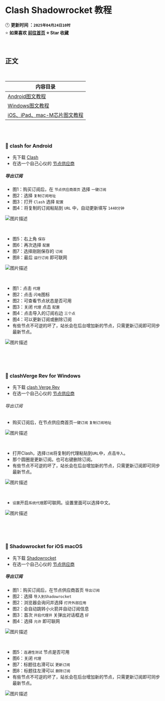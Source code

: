 # Clash Shadowrocket 教程
🕛 **更新时间 ：`2025年04月24日10时`**  
⭐ **如果喜欢 [前往首页](https://github.com/wangzai69/fanqiang) ⭐ Star 收藏**  

<br>

##  正文
<br>

| 内容目录 | 
|------|
|[ Android图文教程](#-clash-for-Android)  |
|[ Windows图文教程](#-clashVerge-Rev-for-Windows)|
|[ iOS、iPad、mac-M芯片图文教程](#-Shadowrocket-for-iOS-macOS)|

<br><br>

### 🚀 clash for Android

- 先下载 [Clash](https://github.com/wangzai69/fanqiang/blob/main/Android/Clash.md)
- 在选一个自己心仪的 [节点供应商](https://github.com/wangzai69/fanqiang/blob/main/%E7%B2%BE%E9%80%89%E6%9C%BA%E5%9C%BA%E6%8E%A8%E8%8D%90.md)

##### 导出订阅
- 图1：购买订阅后，在 `节点供应商首页` 选择 `一键订阅`
- 图2：选择 `复制订阅地址`
- 图3：打开 `Clash` 选择 `配置`
- 图4：将复制的订阅粘贴到 `URL` 中，自动更新填写 `1440分钟`

![图片描述](https://github.com/wangzai69/wiki/blob/main/images/11.png?raw=true)

<br>

- 图5：右上角 `保存`
- 图6：再次选择 `配置`
- 图7：选择刚刚保存的 `订阅`
- 图8：最后 `运行订阅` 即可联网

![图片描述](https://github.com/wangzai69/wiki/blob/main/images/22.png?raw=true)

<br>

- 图1：点击 `代理`
- 图2：点击 `闪电`图标
- 图2：可查看节点状态是否可用
- 图3：关闭 `代理` 点击 `配置`
- 图4：点击导入的订阅右边 `三个点`
- 图4：可以更新订阅或删除订阅
- 有些节点不可逆的坏了，站长会在后台增加新的节点，只需更新订阅即可同步最新节点。

![图片描述](https://github.com/wangzai69/wiki/blob/main/images/33.png?raw=true)

<br><br><br>

### 🚀 clashVerge Rev for Windows

- 先下载 [clash Verge Rev](https://github.com/wangzai69/fanqiang/blob/main/Android/Clash.md)
- 在选一个自己心仪的 [节点供应商](https://github.com/wangzai69/fanqiang/blob/main/%E7%B2%BE%E9%80%89%E6%9C%BA%E5%9C%BA%E6%8E%A8%E8%8D%90.md)

###### 导出订阅


- 购买订阅后，在节点供应商首页<code>一键订阅</code> <code>复制订阅地址</code>

![图片描述](https://github.com/wangzai69/wiki/blob/main/images/111.jpg?raw=true)

<br>

- 打开Clash，选择<code>订阅</code>将复制的代理粘贴到<code>URL</code>中，点击<code>导入</code>。
- 那个圆圈是更新订阅。也可右键删除订阅。
- 有些节点不可逆的坏了，站长会在后台增加新的节点，只需更新订阅即可同步最新节点。

![图片描述](https://github.com/wangzai69/wiki/blob/main/images/222.jpg?raw=true)

<br>

- <code>设置</code>开启<code>系统代理</code>即可联网。设置里面可以选择中文。

![图片描述](https://github.com/wangzai69/wiki/blob/main/images/333.jpg?raw=true)

<br><br><br>

### 🚀 Shadowrocket for iOS macOS

- 先下载 [Shadowrocket](https://github.com/wangzai69/fanqiang/blob/main/ios/Shadowrocket.md)
- 在选一个自己心仪的 [节点供应商](https://github.com/wangzai69/fanqiang/blob/main/%E7%B2%BE%E9%80%89%E6%9C%BA%E5%9C%BA%E6%8E%A8%E8%8D%90.md)

##### 导出订阅

- 图1：购买订阅后，在节点供应商首页 `导出订阅`
- 图2：选择 `导入到Shadowrocket`
- 图2：浏览器会询问并选择 `打开外部应用`
- 图2：会自动跳转小火箭并自动订阅信息
- 图3：首次 `开启代理开` 关弹出对话框选 `好`
- 图4：选择 `允许` 即可联网


![图片描述](https://github.com/wangzai69/wiki/blob/main/images/33.jpg?raw=true)

<br>

- 图5：`连通性测试` 节点是否可用
- 图6：关闭 `代理`
- 图7：标题往右滑可以 `更新订阅`
- 图8：标题往左滑可以 `删除订阅` 
- 有些节点不可逆的坏了，站长会在后台增加新的节点，只需更新订阅即可同步最新节点。

![图片描述](https://github.com/wangzai69/wiki/blob/main/images/44.jpg?raw=true)



